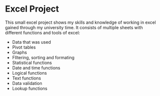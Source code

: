 # Excel Project

This small excel project shows my skills and knowledge of working in excel gained through my university time. It consists of multiple sheets with different functions and tools of excel:

- Data that was used
- Pivot tables
- Graphs
- FIltering, sorting and formating
- Statistical functions
- Date and time functions
- Logical functions
- Text functions
- Data validation
- Lookup functions
